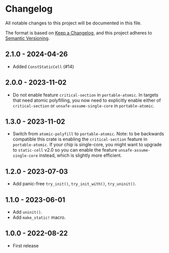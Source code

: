 # Changelog

All notable changes to this project will be documented in this file.

The format is based on [Keep a Changelog](https://keepachangelog.com/en/1.0.0/),
and this project adheres to [Semantic Versioning](https://semver.org/spec/v2.0.0.html).

## 2.1.0 - 2024-04-26

- Added `ConstStaticCell` (#14)

## 2.0.0 - 2023-11-02

- Do not enable feature `critical-section` in `portable-atomic`. In targets that need
  atomic polyfilling, you now need to explicitly enable either of `critical-section` or
  `unsafe-assume-single-core` in `portable-atomic`.

## 1.3.0 - 2023-11-02

- Switch from `atomic-polyfill` to `portable-atomic`. Note: to be backwards compatible
  this crate is enabling the `critical-section` feature in `portable-atomic`. If your
  chip is single-core, you might want to upgrade to `static-cell` v2.0 so you can enable
  the feature `unsafe-assume-single-core` instead, which is slightly more efficient.

## 1.2.0 - 2023-07-03

- Add panic-free `try_init()`, `try_init_with()`, `try_uninit()`.

## 1.1.0 - 2023-06-01

- Add `uninit()`.
- Add `make_static!` macro.

## 1.0.0 - 2022-08-22

- First release
